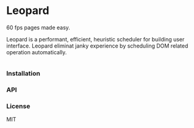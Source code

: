 # Leopard

60 fps pages made easy.

Leopard is a performant, efficient,  heuristic scheduler for building user interface. Leopard eliminat janky experience by scheduling DOM related operation automatically.

```javascript

```

### Installation

### API

### License

MIT
